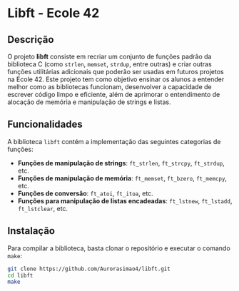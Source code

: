 # Libft - Ecole 42

## Descrição

O projeto **libft** consiste em recriar um conjunto de funções padrão da biblioteca C (como `strlen`, `memset`, `strdup`, entre outras) e criar outras funções utilitárias adicionais que poderão ser usadas em futuros projetos na Ecole 42.
Este projeto tem como objetivo ensinar os alunos a entender melhor como as bibliotecas funcionam, desenvolver a capacidade de escrever código limpo e eficiente, além de aprimorar o entendimento de alocação de memória e manipulação de strings e listas.

## Funcionalidades

A biblioteca `libft` contém a implementação das seguintes categorias de funções:

- **Funções de manipulação de strings**: `ft_strlen`, `ft_strcpy`, `ft_strdup`, etc.
- **Funções de manipulação de memória**: `ft_memset`, `ft_bzero`, `ft_memcpy`, etc.
- **Funções de conversão**: `ft_atoi`, `ft_itoa`, etc.
- **Funções para manipulação de listas encadeadas**: `ft_lstnew`, `ft_lstadd`, `ft_lstclear`, etc.

## Instalação

Para compilar a biblioteca, basta clonar o repositório e executar o comando `make`:

```bash
git clone https://github.com/Aurorasimao4/libft.git
cd libft
make


